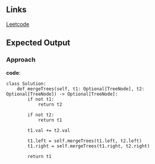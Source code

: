## Links
[Leetcode](https://leetcode.com/problems/merge-two-binary-trees)

## Expected Output

### Approach

**code**:
```
class Solution:
    def mergeTrees(self, t1: Optional[TreeNode], t2: Optional[TreeNode]) -> Optional[TreeNode]:
        if not t1:
            return t2
        
        if not t2:
            return t1
        
        t1.val += t2.val
        
        t1.left = self.mergeTrees(t1.left, t2.left)
        t1.right = self.mergeTrees(t1.right, t2.right)

        return t1
```